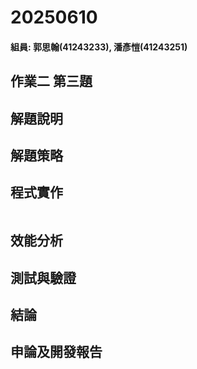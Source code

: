 # 20250610
#### 組員:  郭思翰(41243233), 潘彥愷(41243251)
  
## 作業二 第三題

## 解題說明 

## 解題策略

## 程式實作

```cpp

```
## 效能分析

## 測試與驗證

## 結論  

## 申論及開發報告  
